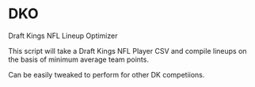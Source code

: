 # DKO
Draft Kings NFL Lineup Optimizer 

This script will take a Draft Kings NFL Player CSV and compile lineups on the basis of minimum average team points.

Can be easily tweaked to perform for other DK competiions. 
